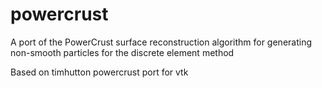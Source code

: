 # powercrust
A port of the PowerCrust surface reconstruction algorithm for generating non-smooth particles for the discrete element method

Based on timhutton powercrust port for vtk
